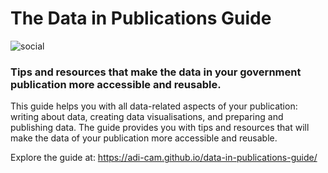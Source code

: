 # The Data in Publications Guide
![social](https://user-images.githubusercontent.com/3321011/208532040-5c4b7094-5622-45a5-a386-6c2f0389445f.jpg)

### Tips and resources that make the data in your government publication more accessible and reusable.

This guide helps you with all data-related aspects of your publication: writing about data, creating data visualisations, and preparing and publishing data. The guide provides you with tips and resources that will make the data of your publication more accessible and reusable. 

Explore the guide at: https://adi-cam.github.io/data-in-publications-guide/ 

